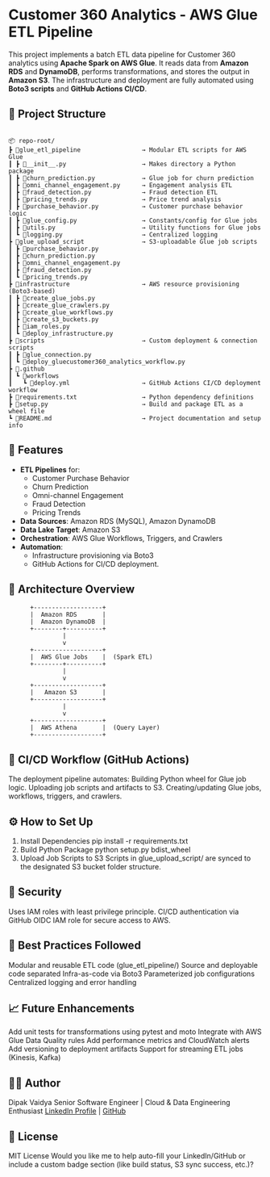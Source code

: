 # Customer 360 Analytics - AWS Glue ETL Pipeline

This project implements a batch ETL data pipeline for Customer 360 analytics using **Apache Spark on AWS Glue**. It reads data from **Amazon RDS** and **DynamoDB**, performs transformations, and stores the output in **Amazon S3**. The infrastructure and deployment are fully automated using **Boto3 scripts** and **GitHub Actions CI/CD**.

## 📁 Project Structure
<pre><code>
📦 repo-root/
┣ 📂glue_etl_pipeline                 → Modular ETL scripts for AWS Glue
┃ ┣ 📜__init__.py                     → Makes directory a Python package
┃ ┣ 📜churn_prediction.py             → Glue job for churn prediction
┃ ┣ 📜omni_channel_engagement.py      → Engagement analysis ETL
┃ ┣ 📜fraud_detection.py              → Fraud detection ETL
┃ ┣ 📜pricing_trends.py               → Price trend analysis
┃ ┣ 📜purchase_behavior.py            → Customer purchase behavior logic
┃ ┣ 📜glue_config.py                  → Constants/config for Glue jobs
┃ ┣ 📜utils.py                        → Utility functions for Glue jobs
┃ ┗ 📜logging.py                      → Centralized logging
┣ 📂glue_upload_script                → S3-uploadable Glue job scripts
┃ ┣ 📜purchase_behavior.py
┃ ┣ 📜churn_prediction.py
┃ ┣ 📜omni_channel_engagement.py
┃ ┣ 📜fraud_detection.py
┃ ┗ 📜pricing_trends.py
┣ 📂infrastructure                    → AWS resource provisioning (Boto3-based)
┃ ┣ 📜create_glue_jobs.py
┃ ┣ 📜create_glue_crawlers.py
┃ ┣ 📜create_glue_workflows.py
┃ ┣ 📜create_s3_buckets.py
┃ ┣ 📜iam_roles.py
┃ ┗ 📜deploy_infrastructure.py
┣ 📂scripts                           → Custom deployment & connection scripts
┃ ┣ 📜glue_connection.py
┃ ┗ 📜deploy_gluecustomer360_analytics_workflow.py
┣ 📂.github
┃ ┗ 📂workflows
┃   ┗ 📜deploy.yml                    → GitHub Actions CI/CD deployment workflow
┣ 📜requirements.txt                  → Python dependency definitions
┣ 📜setup.py                          → Build and package ETL as a wheel file
┗ 📜README.md                         → Project documentation and setup info
</code></pre>
## 🔧 Features
- **ETL Pipelines** for:
  - Customer Purchase Behavior
  - Churn Prediction
  - Omni-channel Engagement
  - Fraud Detection
  - Pricing Trends
- **Data Sources**: Amazon RDS (MySQL), Amazon DynamoDB
- **Data Lake Target**: Amazon S3
- **Orchestration**: AWS Glue Workflows, Triggers, and Crawlers
- **Automation**:
  - Infrastructure provisioning via Boto3
  - GitHub Actions for CI/CD deployment.
## 🧱 Architecture Overview
          +-------------------+
          |  Amazon RDS       |
          |  Amazon DynamoDB  |
          +--------+----------+
                   |
                   v
          +-------------------+
          |  AWS Glue Jobs    |  (Spark ETL)
          +--------+----------+
                   |
                   v
          +-------------------+
          |   Amazon S3       |
          +-------------------+
                   |
                   v
          +-------------------+
          |  AWS Athena       |  (Query Layer)
          +-------------------+

## 🚀 CI/CD Workflow (GitHub Actions)
The deployment pipeline automates:
Building Python wheel for Glue job logic.
Uploading job scripts and artifacts to S3.
Creating/updating Glue jobs, workflows, triggers, and crawlers.
## ⚙️ How to Set Up
1. Install Dependencies
   pip install -r requirements.txt
2. Build Python Package
   python setup.py bdist_wheel
3. Upload Job Scripts to S3
Scripts in glue_upload_script/ are synced to the designated S3 bucket folder structure.
## 🔐 Security
Uses IAM roles with least privilege principle.
CI/CD authentication via GitHub OIDC IAM role for secure access to AWS.
## 📌 Best Practices Followed
Modular and reusable ETL code (glue_etl_pipeline/)
Source and deployable code separated
Infra-as-code via Boto3
Parameterized job configurations
Centralized logging and error handling
## 📈 Future Enhancements
Add unit tests for transformations using pytest and moto
Integrate with AWS Glue Data Quality rules
Add performance metrics and CloudWatch alerts
Add versioning to deployment artifacts
Support for streaming ETL jobs (Kinesis, Kafka)
## 🧑‍💻 Author
Dipak Vaidya
Senior Software Engineer | Cloud & Data Engineering Enthusiast
<a href="https://bit.ly/2Se2UE7">LinkedIn Profile</a> | <a href="https://bit.ly/2ZaNzWp">GitHub</a>
## 📄 License
MIT License
Would you like me to help auto-fill your LinkedIn/GitHub or include a custom badge section (like build status, S3 sync success, etc.)?
